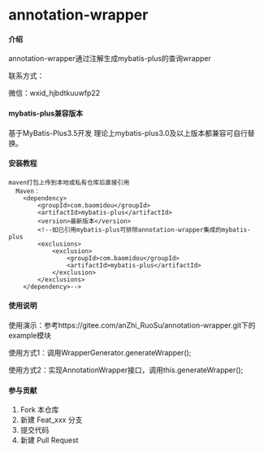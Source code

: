 # annotation-wrapper

#### 介绍

annotation-wrapper通过注解生成mybatis-plus的查询wrapper

联系方式：

微信：wxid_hjbdtkuuwfp22

#### mybatis-plus兼容版本

基于MyBatis-Plus3.5开发 理论上mybatis-plus3.0及以上版本都兼容可自行替换。

#### 安装教程
    maven打包上传到本地或私有仓库后直接引用
      Maven：  
        <dependency>
            <groupId>com.baomidou</groupId>
            <artifactId>mybatis-plus</artifactId>
            <version>最新版本</version>
            <!--如已引用mybatis-plus可排除annotation-wrapper集成的mybatis-plus
            <exclusions>
                <exclusion>
                    <groupId>com.baomidou</groupId>
                    <artifactId>mybatis-plus</artifactId>
                </exclusion>
            </exclusions>
        </dependency>-->

#### 使用说明

使用演示：参考https://gitee.com/anZhi_RuoSu/annotation-wrapper.git下的example模块

使用方式1：调用WrapperGenerator.generateWrapper();

使用方式2：实现AnnotationWrapper接口，调用this.generateWrapper();

#### 参与贡献

1. Fork 本仓库
2. 新建 Feat_xxx 分支
3. 提交代码
4. 新建 Pull Request

